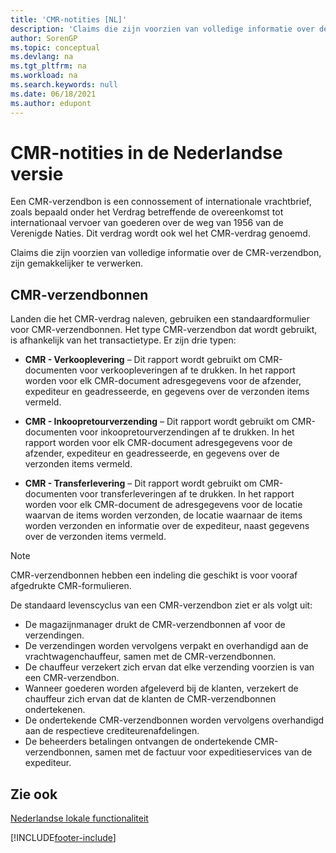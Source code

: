 ```yaml
---
title: 'CMR-notities [NL]'
description: 'Claims die zijn voorzien van volledige informatie over de CMR-verzendbon, zijn gemakkelijker te verwerken. Gebruik de Nederlandse functie om de CRM-conventie te volgen met standaard CRM-notities.'
author: SorenGP
ms.topic: conceptual
ms.devlang: na
ms.tgt_pltfrm: na
ms.workload: na
ms.search.keywords: null
ms.date: 06/18/2021
ms.author: edupont
---
```

# <a name="cmr-notes-in-the-dutch-version" />CMR-notities in de Nederlandse versie
Een CMR-verzendbon is een connossement of internationale vrachtbrief, zoals bepaald onder het Verdrag betreffende de overeenkomst tot internationaal vervoer van goederen over de weg van 1956 van de Verenigde Naties. Dit verdrag wordt ook wel het CMR-verdrag genoemd.  

 Claims die zijn voorzien van volledige informatie over de CMR-verzendbon, zijn gemakkelijker te verwerken.  

## <a name="cmr-notes" />CMR-verzendbonnen
Landen die het CMR-verdrag naleven, gebruiken een standaardformulier voor CMR-verzendbonnen. Het type CMR-verzendbon dat wordt gebruikt, is afhankelijk van het transactietype. Er zijn drie typen:  

- **CMR - Verkooplevering** – Dit rapport wordt gebruikt om CMR-documenten voor verkoopleveringen af te drukken. In het rapport worden voor elk CMR-document adresgegevens voor de afzender, expediteur en geadresseerde, en gegevens over de verzonden items vermeld.

- **CMR - Inkoopretourverzending** – Dit rapport wordt gebruikt om CMR-documenten voor inkoopretourverzendingen af te drukken. In het rapport worden voor elk CMR-document adresgegevens voor de afzender, expediteur en geadresseerde, en gegevens over de verzonden items vermeld.       

- **CMR - Transferlevering** – Dit rapport wordt gebruikt om CMR-documenten voor transferleveringen af te drukken. In het rapport worden voor elk CMR-document de adresgegevens voor de locatie waarvan de items worden verzonden, de locatie waarnaar de items worden verzonden en informatie over de expediteur, naast gegevens over de verzonden items vermeld.

> [!NOTE]  
>  CMR-verzendbonnen hebben een indeling die geschikt is voor vooraf afgedrukte CMR-formulieren.  

De standaard levenscyclus van een CMR-verzendbon ziet er als volgt uit:  

- De magazijnmanager drukt de CMR-verzendbonnen af voor de verzendingen.  
- De verzendingen worden vervolgens verpakt en overhandigd aan de vrachtwagenchauffeur, samen met de CMR-verzendbonnen.  
- De chauffeur verzekert zich ervan dat elke verzending voorzien is van een CMR-verzendbon.  
- Wanneer goederen worden afgeleverd bij de klanten, verzekert de chauffeur zich ervan dat de klanten de CMR-verzendbonnen ondertekenen.  
- De ondertekende CMR-verzendbonnen worden vervolgens overhandigd aan de respectieve crediteurenafdelingen.  
- De beheerders betalingen ontvangen de ondertekende CMR-verzendbonnen, samen met de factuur voor expeditieservices van de expediteur.  

## <a name="see-also" />Zie ook
 [Nederlandse lokale functionaliteit](netherlands-local-functionality.md)


[!INCLUDE[footer-include](../../includes/footer-banner.md)]
